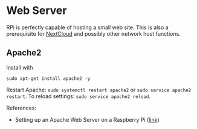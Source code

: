 # Web Server

RPi is perfectly capable of hosting a small web site. This is also a prerequisite for [NextCloud](https://sites.google.com/site/alensit/platforms/raspberry-pi/server/nextcloud) and possibly other network host functions.

## Apache2

Install with

`sudo apt-get install apache2 -y`

Restart Apache: `sudo systemctl restart apache2` or `sudo service apache2 restart`.
To reload settings: `sudo service apache2 reload`.

References:

- Setting up an Apache Web Server on a Raspberry Pi ([link](https://www.raspberrypi.org/documentation/remote-access/web-server/apache.md))
